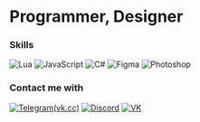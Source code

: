 # Programmer, Designer

### Skills
![Lua](https://img.shields.io/badge/-Lua-000?style=for-the-badge&logo=lua)
![JavaScript](https://img.shields.io/badge/-JavaScript-000?style=for-the-badge&logo=javascript)
![C#](https://img.shields.io/badge/-CSharp-000?style=for-the-badge&logo=csharp)
![Figma](https://img.shields.io/badge/-Figma-000?style=for-the-badge&logo=figma)
![Photoshop](https://img.shields.io/badge/-Photoshop-000?style=for-the-badge&logo=adobephotoshop)

### Contact me with
[![Telegram(vk.cc)](https://img.shields.io/badge/-Telegram-000?style=for-the-badge&logo=telegram)](https://t.me/keaaaan)
[![Discord](https://img.shields.io/badge/-Discord-000?style=for-the-badge&logo=discord)](https://discordapp.com/users/601666931338248192/)
[![VK](https://img.shields.io/badge/-VKontakte-000?style=for-the-badge&logo=vk)](https://vk.com/keaaaan)
